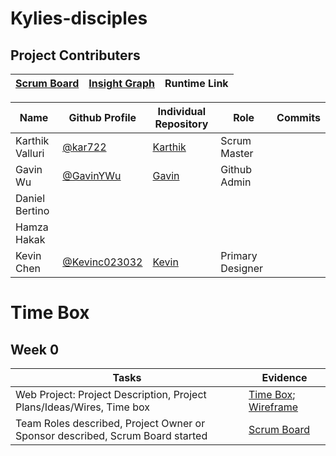 # Kylies-disciples

## Project Contributers

|[Scrum Board](https://github.com/kar722/kylies-disciples/projects/1)|[Insight Graph](https://github.com/kar722/kylies-disciples/graphs/contributors)|Runtime Link|
| - | - | - |

|Name|Github Profile|Individual Repository|Role|Commits|
| - | - | - | - | - |
|Karthik Valluri|[@kar722](https://github.com/kar722)|[Karthik](https://github.com/kar722/CSPTri3/tree/gh-pages)|Scrum Master||
|Gavin Wu|[@GavinYWu](https://github.com/GavinYWu)|[Gavin](https://github.com/GavinYWu/Gavin/tree/gh-pages)|Github Admin||
|Daniel Bertino|||||
|Hamza Hakak|||||
|Kevin Chen|[@Kevinc023032](https://github.com/Kevinc023032)|[Kevin](https://github.com/Kevinc023032/Tri-3-Thingy)|Primary Designer||

# Time Box
## Week 0
|Tasks|Evidence|
| - | - |
|Web Project: Project Description, Project Plans/Ideas/Wires, Time box|[Time Box](https://github.com/kar722/kylies-disciples#readme); [Wireframe](https://github.com/kar722/kylies-disciples/wiki/Ideation)|
|Team Roles described, Project Owner or Sponsor described, Scrum Board started|[Scrum Board](https://github.com/kar722/kylies-disciples/projects/1)|
